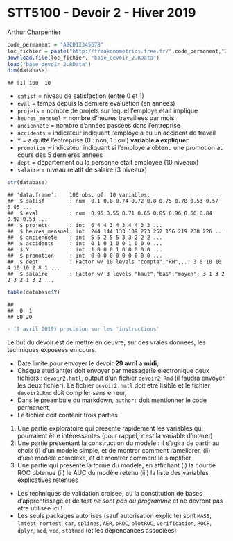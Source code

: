 STT5100 - Devoir 2 - Hiver 2019
================
Arthur Charpentier

``` r
code_permanent = "ABCD12345678"
loc_fichier = paste("http://freakonometrics.free.fr/",code_permanent,"2.RData",sep="")
download.file(loc_fichier, "base_devoir_2.RData")
load("base_devoir_2.RData")
dim(database)
```

    ## [1] 100  10

  - `satisf` = niveau de satisfaction (entre 0 et 1)
  - `eval` = temps depuis la derniere evaluation (en annees)
  - `projets` = nombre de projets sur lequel l’employe etait implique
  - `heures_mensuel` = nombre d’heures travaillees par mois  
  - `anciennete` = nombre d’années passées dans l’entreprise
  - `accidents` = indicateur indiquant l’employe a eu un accident de
    travail  
  - `Y` = a quitté l’entreprise (0 : non, 1 : oui) **variable a
    expliquer**
  - `promotion` = indicateur indiquant si l’employe a obtenu une
    promotion au cours des 5 dernieres annees
  - `dept` = departement ou la personne etait employee (10 niveaux)
  - `salaire` = niveau relatif de salaire (3 niveaux)

<!-- end list -->

``` r
str(database)
```

    ## 'data.frame':    100 obs. of  10 variables:
    ##  $ satisf        : num  0.1 0.8 0.74 0.72 0.8 0.75 0.78 0.53 0.57 0.85 ...
    ##  $ eval          : num  0.95 0.55 0.71 0.65 0.85 0.96 0.66 0.84 0.92 0.53 ...
    ##  $ projets       : int  6 4 4 3 4 3 4 4 3 3 ...
    ##  $ heures_mensuel: int  244 144 133 109 273 252 156 219 238 226 ...
    ##  $ anciennete    : int  5 5 2 5 5 3 3 2 2 2 ...
    ##  $ accidents     : int  0 1 0 1 0 0 1 0 0 0 ...
    ##  $ Y             : int  1 0 0 0 1 0 0 0 0 0 ...
    ##  $ promotion     : int  0 0 0 0 0 0 0 0 0 0 ...
    ##  $ dept          : Factor w/ 10 levels "compta","RH",..: 3 6 10 10 4 10 10 2 8 1 ...
    ##  $ salaire       : Factor w/ 3 levels "haut","bas","moyen": 3 1 3 2 2 3 2 1 3 2 ...

``` r
table(database$Y)
```

    ## 
    ##  0  1 
    ## 80 20


``` diff
- (9 avril 2019) precision sur les 'instructions'
```

Le but du devoir est de mettre en oeuvre, sur des vraies donnees, les
techniques exposees en cours.

  - Date limite pour envoyer le devoir **29 avril** a **midi**,
  - Chaque etudiant(e) doit envoyer par messagerie electronique deux
    fichiers : `devoir2.hmtl`, output d’un fichier `devoir2.Rmd` (il
    faudra envoyer les deux fichier). Le fichier `devoir2.hmtl` doit
    etre lisible et le fichier `devoir2.Rmd` doit compiler sans erreur,
  - Dans le preambule du markdown, `author:` doit mentionner le code
    permanent,
  - Le fichier doit contenir trois parties

<!-- end list -->

1.  Une partie exploratoire qui presente rapidement les variables qui
    pourraient être intéressantes (pour rappel, `Y` est la variable
    d’interet)
2.  Une partie presentant la construction du modele : il s’agira de
    partir au choix (i) d’un modele simple, et de montrer comment
    l’ameliorer, (ii) d’une modele complexe, et de montrer comment le
    simplifier
3.  Une partie qui presente la forme du modele, en affichant (i) la courbe ROC obtenue (ii) le AUC du modèle retenu (iii) la
    liste des variables explicatives retenues

<!-- end list -->

  - Les techniques de validation croisee, ou la constitution de bases
    d’apprentissage et de test *ne sont pas au programme* et ne
    devront pas etre utilisee ici \!
  - Les seuls packages autorises (sauf autorisation explicite) sont
    `MASS`, `lmtest`, `nortest`, `car`, `splines`, `AER`, `pROC`, `plotROC`, `verification`, `ROCR`, `dplyr`, `aod`, `vcd`, `statmod` (et les dépendances associées)
